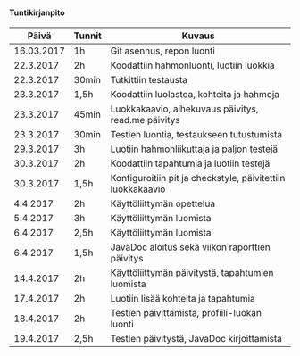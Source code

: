 ﻿#### Tuntikirjanpito

Päivä | Tunnit | Kuvaus
--------------- | ----- | ------
16.03.2017 | 1h | Git asennus, repon luonti
22.3.2017 | 2h | Koodattiin hahmonluonti, luotiin luokkia
22.3.2017 | 30min | Tutkittiin testausta
23.3.2017 | 1,5h | Koodattiin luolastoa, kohteita ja hahmoja
23.3.2017 | 45min | Luokkakaavio, aihekuvaus päivitys, read.me päivitys
23.3.2017 | 30min | Testien luontia, testaukseen tutustumista
29.3.2017 | 3h | Luotiin hahmonliikuttaja ja paljon testejä
30.3.2017 | 2h | Koodattiin tapahtumia ja luotiin testejä
30.3.2017 | 1,5h | Konfiguroitiin pit ja checkstyle, päivitettiin luokkakaavio
4.4.2017 | 2h | Käyttöliittymän opettelua
5.4.2017 | 3h | Käyttöliittymän luomista
6.4.2017 | 2,5h | Käyttöliittymän luomista
6.4.2017 | 1,5h | JavaDoc aloitus sekä viikon raporttien päivitys
14.4.2017 | 2h | Käyttöliittymän päivitystä, tapahtumien luomista
17.4.2017 | 2h | Luotiin lisää kohteita ja tapahtumia
18.4.2017 | 2h | Testien päivittämistä, profiili-luokan luonti
19.4.2017 | 2,5h | Testien päivitystä, JavaDoc kirjoittamista